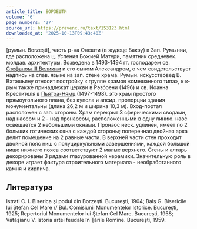 ```yaml
---
article_title: БОРЗЕШТИ
volume: '6'
page_numbers: '27'
source_url: https://pravenc.ru/text/153123.html
downloaded_at: '2025-10-13T09:43:40Z'
---
```


[румын. Borzeşti], часть р-на Онешти (в жудеце Бакэу) в Зап. Румынии, где расположена ц. Успения Божией Матери, памятник средневек. молдав. архитектуры. Возведена в 1493-1494 гг. господарем св. [Стефаном III Великим](<https://pravenc.ru/text/Стефаном III Великим.html>) и его сыном Александром, о чем свидетельствует надпись на слав. языке на зап. стене храма. Румын. искусствовед В. Вэтэшьяну относит постройку к группе храмов «смешанного типа», к к-рым также принадлежат церкви в Рэзбоени (1496) и св. Иоанна Крестителя в [Пьятра-Нямц](https://pravenc.ru/text/Пьятра-Нямц.html) (1497-1498). это храм простого прямоугольного плана, без купола и апсид. пропорции здания монументальны (длина 26,2 м и ширина 10,3 м). Вход-портал расположен с зап. стороны. Храм перекрыт 3 сферическими сводами, над наосом и 2 - над пронаосом, расположенными в одну линию. наос освещается 2 небольшими окнами. Пронаос неск. удлинен, имеет по 2 больших готических окна с каждой стороны; поперечная двойная арка делит помещение на 2 равные части. В верхней части стен проходит двойной пояс ниш с полуциркульными завершениями, каждой большой нише нижнего пояса соответствуют 2 малые верхнего. Стены и алтарь декорированы 3 рядами глазурованной керамики. Значительную роль в декоре играет фактура строительного материала - необработанного камня и кирпича.

## Литература

Istrati C. I. Biserica şi podul din Borzeşti. Bucureşti, 1904; Balş G. Bisericile lui Ştefan Cel Mare // Bul. Comisiunii Monumentelor Istorice. Bucureşti, 1925; Repertoriul Monumentelor lui Ştefan Cel Mare. Bucureşti, 1958; Vătăşianu V. Istoria artei feudale în Ţările Romîne. Bucureşti, 1959.
